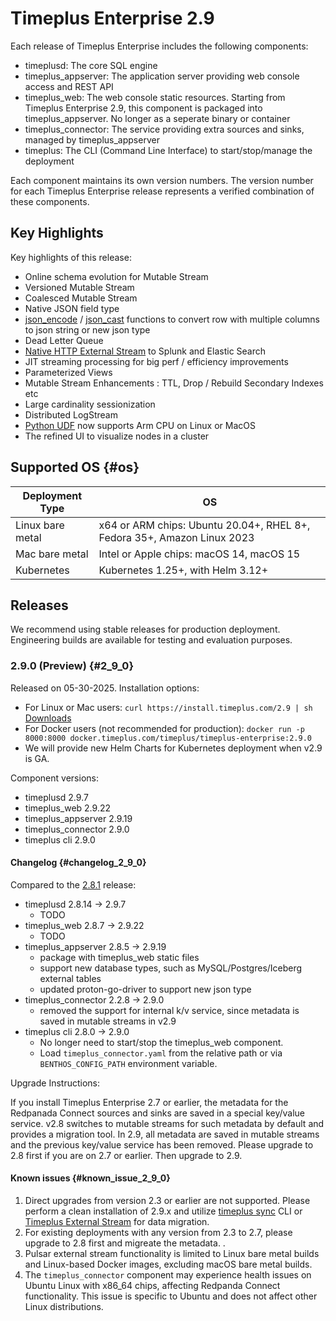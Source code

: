 # Timeplus Enterprise 2.9
Each release of Timeplus Enterprise includes the following components:

* timeplusd: The core SQL engine
* timeplus_appserver: The application server providing web console access and REST API
* timeplus_web: The web console static resources. Starting from Timeplus Enterprise 2.9, this component is packaged into timeplus_appserver. No longer as a seperate binary or container
* timeplus_connector: The service providing extra sources and sinks, managed by timeplus_appserver
* timeplus: The CLI (Command Line Interface) to start/stop/manage the deployment

Each component maintains its own version numbers. The version number for each Timeplus Enterprise release represents a verified combination of these components.

## Key Highlights
Key highlights of this release:
* Online schema evolution for Mutable Stream
* Versioned Mutable Stream
* Coalesced Mutable Stream
* Native JSON field type
* [json_encode](/functions_for_json#json_encode) / [json_cast](/functions_for_json#json_cast) functions to convert row with multiple columns to json string or new json type
* Dead Letter Queue
* [Native HTTP External Stream](/http-external) to Splunk and Elastic Search
* JIT streaming processing for big perf / efficiency improvements
* Parameterized Views
* Mutable Stream Enhancements : TTL, Drop / Rebuild Secondary Indexes etc
* Large cardinality sessionization
* Distributed LogStream
* [Python UDF](/py-udf) now supports Arm CPU on Linux or MacOS
* The refined UI to visualize nodes in a cluster

## Supported OS {#os}
|Deployment Type| OS |
|--|--|
|Linux bare metal| x64 or ARM chips: Ubuntu 20.04+, RHEL 8+, Fedora 35+, Amazon Linux 2023|
|Mac bare metal| Intel or Apple chips: macOS 14, macOS 15|
|Kubernetes|Kubernetes 1.25+, with Helm 3.12+|

## Releases
We recommend using stable releases for production deployment. Engineering builds are available for testing and evaluation purposes.

### 2.9.0 (Preview) {#2_9_0}
Released on 05-30-2025. Installation options:
* For Linux or Mac users: `curl https://install.timeplus.com/2.9 | sh` [Downloads](/release-downloads#2_9_0)
* For Docker users (not recommended for production): `docker run -p 8000:8000 docker.timeplus.com/timeplus/timeplus-enterprise:2.9.0`
* We will provide new Helm Charts for Kubernetes deployment when v2.9 is GA.

Component versions:
* timeplusd 2.9.7
* timeplus_web 2.9.22
* timeplus_appserver 2.9.19
* timeplus_connector 2.9.0
* timeplus cli 2.9.0

#### Changelog {#changelog_2_9_0}
Compared to the [2.8.1](/enterprise-v2.8#2_8_0) release:
* timeplusd 2.8.14 -> 2.9.7
  * TODO
* timeplus_web 2.8.7 -> 2.9.22
  * TODO
* timeplus_appserver 2.8.5 -> 2.9.19
  * package with timeplus_web static files
  * support new database types, such as MySQL/Postgres/Iceberg external tables
  * updated proton-go-driver to support new json type
* timeplus_connector 2.2.8 -> 2.9.0
  * removed the support for internal k/v service, since metadata is saved in mutable streams in v2.9
* timeplus cli 2.8.0 -> 2.9.0
  * No longer need to start/stop the timeplus_web component.
  * Load `timeplus_connector.yaml` from the relative path or via `BENTHOS_CONFIG_PATH` environment variable.

Upgrade Instructions:

If you install Timeplus Enterprise 2.7 or earlier, the metadata for the Redpanada Connect sources and sinks are saved in a special key/value service. v2.8 switches to mutable streams for such metadata by default and provides a migration tool. In 2.9, all metadata are saved in mutable streams and the previous key/value service has been removed. Please upgrade to 2.8 first if you are on 2.7 or earlier. Then upgrade to 2.9.

#### Known issues {#known_issue_2_9_0}
1. Direct upgrades from version 2.3 or earlier are not supported. Please perform a clean installation of 2.9.x and utilize [timeplus sync](/cli-sync) CLI or [Timeplus External Stream](/timeplus-external-stream) for data migration.
2. For existing deployments with any version from 2.3 to 2.7, please upgrade to 2.8 first and migreate the metadata. .
3. Pulsar external stream functionality is limited to Linux bare metal builds and Linux-based Docker images, excluding macOS bare metal builds.
4. The `timeplus_connector` component may experience health issues on Ubuntu Linux with x86_64 chips, affecting Redpanda Connect functionality. This issue is specific to Ubuntu and does not affect other Linux distributions.
